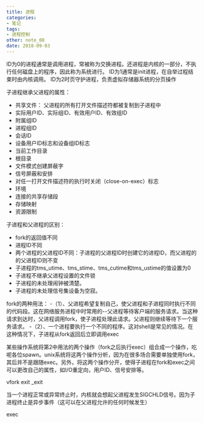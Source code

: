 ```yaml
---
title: 进程
categories:
- 笔记
tags:
- 进程控制
other: note_08
date: 2018-09-03
---
```


ID为0的进程通常是调用进程，常被称为交换进程。还进程是内核的一部分，不执行任何磁盘上的程序，因此称为系统进行。
ID为1通常是init进程，在自举过程结束时由内核调用。
ID为2时页守护进程，负责虚拟存储器系统的分页操作
 

子进程继承父进程的属性：
- 共享文件： 父进程的所有打开文件描述符都被复制到子进程中
- 实际用户ID、实际组ID、有效用户ID、有效组ID
- 附属组ID
- 进程组ID
- 会话ID
- 设备用户ID标志和设备组ID标志
- 当前工作目录
- 根目录
- 文件模式创建屏蔽字
- 信号屏蔽和安排
- 对任一打开文件描述符的执行时关闭（close-on-exec）标志
- 环境
- 连接的共享存储段
- 存储映射
- 资源限制

子进程和父进程的区别：
- fork的返回值不同
- 进程ID不同
- 两个进程的父进程ID不同：子进程的父进程ID时创建它的进程ID，而父进程的的父进程ID则不变
- 子进程的tms_utime、tms_stime、tms_cutime和tms_ustime的值设置为0
- 子进程不继承父进程设置的文件锁
- 子进程的未处理闹钟被清楚。
- 子进程的未处理信号集设备为空寂。

fork的两种用法：
-（1）、父进程希望复制自己，使父进程和子进程同时执行不同的代码段。这在网络服务进程中时常用的--父进程等待客户端的服务请求。当这种请求到达时，父进程调用fork，使子进程处理此请求。父进程则继续等待下一个服务请求。
-（2）、一个进程要执行一个不同的程序。这对shell是常见的情况。在这种情况下，子进程从fork返回后立即调用exec

某些操作系统将第2中用法的两个操作（fork之后执行exec）组合成一个操作，吃呢各位spawn。unix系统将这两个操作分析，因为在很多场合需要单独使用fork，其后并不是跟随exec。另外，将这两个操作分开，使得子进程在fork和exec之间可以更改自己的属性，如I/O重定向，用户ID、信号安排等。

vfork
exit
_exit


当一个进程正常或异常终止时，内核就会想起父进程发生SIGCHLD信号。因为子进程终止是异步事件（这可以在父进程允许的任何时候发生）



exec